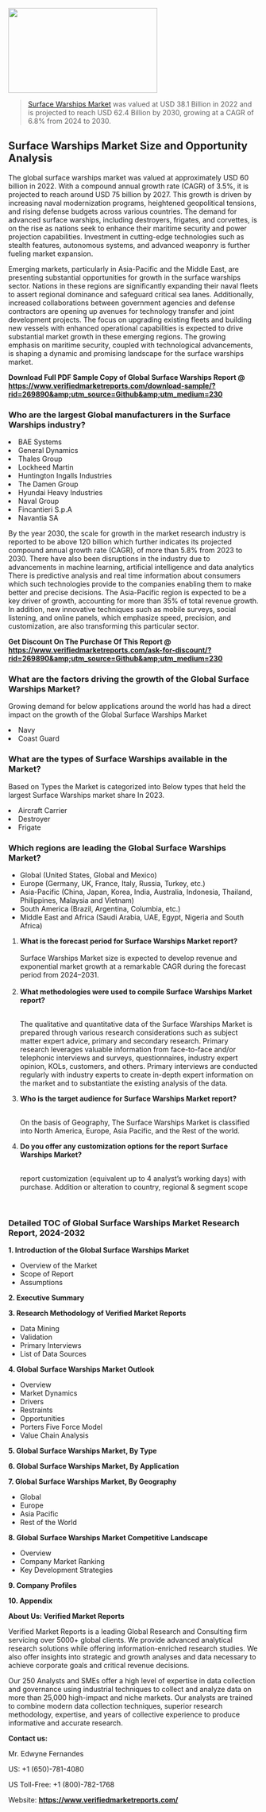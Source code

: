 <img src="https://ffe5etoiles.com/wp-content/uploads/2024/12/MST1-300x171.png" alt="" width="300" height="171" class="alignnone size-medium wp-image-20088" /><blockquote><p><p><a href="https://www.verifiedmarketreports.com/download-sample/?rid=269890&utm_source=Github&utm_medium=230" target="_blank">Surface Warships Market</a> was valued at USD 38.1 Billion in 2022 and is projected to reach USD 62.4 Billion by 2030, growing at a CAGR of 6.8% from 2024 to 2030.</p></blockquote><p><h2>Surface Warships Market Size and Opportunity Analysis</h2> <p>The global surface warships market was valued at approximately USD 60 billion in 2022. With a compound annual growth rate (CAGR) of 3.5%, it is projected to reach around USD 75 billion by 2027. This growth is driven by increasing naval modernization programs, heightened geopolitical tensions, and rising defense budgets across various countries. The demand for advanced surface warships, including destroyers, frigates, and corvettes, is on the rise as nations seek to enhance their maritime security and power projection capabilities. Investment in cutting-edge technologies such as stealth features, autonomous systems, and advanced weaponry is further fueling market expansion.</p> <p>Emerging markets, particularly in Asia-Pacific and the Middle East, are presenting substantial opportunities for growth in the surface warships sector. Nations in these regions are significantly expanding their naval fleets to assert regional dominance and safeguard critical sea lanes. Additionally, increased collaborations between government agencies and defense contractors are opening up avenues for technology transfer and joint development projects. The focus on upgrading existing fleets and building new vessels with enhanced operational capabilities is expected to drive substantial market growth in these emerging regions. The growing emphasis on maritime security, coupled with technological advancements, is shaping a dynamic and promising landscape for the surface warships market.</p> </p><p class=""><strong>Download Full PDF Sample Copy of Global Surface Warships Report @ <a href="https://www.verifiedmarketreports.com/download-sample/?rid=269890&amp;utm_source=Github&amp;utm_medium=230" target="_blank">https://www.verifiedmarketreports.com/download-sample/?rid=269890&amp;utm_source=Github&amp;utm_medium=230</a></strong></p><h3 id="" class="">Who are the largest Global manufacturers in the Surface Warships industry?</h3><p><li>BAE Systems</li><li> General Dynamics</li><li> Thales Group</li><li> Lockheed Martin</li><li> Huntington Ingalls Industries</li><li> The Damen Group</li><li> Hyundai Heavy Industries</li><li> Naval Group</li><li> Fincantieri S.p.A</li><li> Navantia SA</li></p><div class=""><div class="" dir="" data-message-author-role="" data-message-id="" data-message-model-slug=""><div class=""><div class=""><div class=""><div class="" dir="" data-message-author-role="" data-message-id="" data-message-model-slug=""><div class=""><div class=""><p>By the year 2030, the scale for growth in the market research industry is reported to be above 120 billion which further indicates its projected compound annual growth rate (CAGR), of more than 5.8% from 2023 to 2030. There have also been disruptions in the industry due to advancements in machine learning, artificial intelligence and data analytics There is predictive analysis and real time information about consumers which such technologies provide to the companies enabling them to make better and precise decisions. The Asia-Pacific region is expected to be a key driver of growth, accounting for more than 35% of total revenue growth. In addition, new innovative techniques such as mobile surveys, social listening, and online panels, which emphasize speed, precision, and customization, are also transforming this particular sector.</p><p><strong>Get Discount On The Purchase Of This Report @&nbsp; <a href="https://www.verifiedmarketreports.com/ask-for-discount/?rid=269890&amp;utm_source=Github&amp;utm_medium=230" target="_blank">https://www.verifiedmarketreports.com/ask-for-discount/?rid=269890&amp;utm_source=Github&amp;utm_medium=230</a></strong></p></div></div></div></div></div></div></div></div><h3 id="" class="">What are the factors driving the growth of the Global Surface Warships Market?</h3><p id="" class="">Growing demand for below applications around the world has had a direct impact on the growth of the Global Surface Warships Market</p><p id="" class=""><li>Navy</li><li> Coast Guard</li></p><h3 id="" class="">What are the types of Surface Warships available in the Market?</h3><p id="" class="">Based on Types the Market is categorized into Below types that held the largest Surface Warships market share In 2023.</p><p id="" class=""><li>Aircraft Carrier</li><li> Destroyer</li><li> Frigate</li></p><h3 id="" class="">Which regions are leading the Global Surface Warships Market?</h3><ul><li>Global (United States, Global and Mexico)</li><li>Europe (Germany, UK, France, Italy, Russia, Turkey, etc.)</li><li>Asia-Pacific (China, Japan, Korea, India, Australia, Indonesia, Thailand, Philippines, Malaysia and Vietnam)</li><li>South America (Brazil, Argentina, Columbia, etc.)</li><li>Middle East and Africa (Saudi Arabia, UAE, Egypt, Nigeria and South Africa)</li></ul><p><ol><li><strong>What is the forecast period for Surface Warships Market report?<br /></strong><br /><span data-sheets-root="1" data-sheets-value="{&quot;1&quot;:2,&quot;2&quot;:&quot;XXXX size is expected to develop revenue and exponential market growth at a remarkable CAGR during the forecast period from 2024&ndash;2030.&quot;}" data-sheets-userformat="{&quot;2&quot;:12674,&quot;4&quot;:{&quot;1&quot;:2,&quot;2&quot;:16776960},&quot;10&quot;:2,&quot;11&quot;:0,&quot;15&quot;:&quot;Arial&quot;,&quot;16&quot;:12}">Surface Warships Market size is expected to develop revenue and exponential market growth at a remarkable CAGR during the forecast period from 2024&ndash;2031.</span><br /><br /></li><li><strong>What methodologies were used to compile Surface Warships Market report?<br /><br /></strong><p>The qualitative and quantitative data of the&nbsp;Surface Warships Market is prepared through various research considerations such as subject matter expert advice, primary and secondary research. Primary research leverages valuable information from face-to-face and/or telephonic interviews and surveys, questionnaires, industry expert opinion, KOLs, customers, and others. Primary interviews are conducted regularly with industry experts to create in-depth expert information on the market and to substantiate the existing analysis of the data.&nbsp;</p></li><li><strong>Who is the target audience for Surface Warships Market report?<br /><br /></strong><p>On the basis of Geography, The&nbsp;Surface Warships Market is classified into North America, Europe, Asia Pacific, and the Rest of the world.</p></li><li><strong>Do you offer any customization options for the report Surface Warships Market?<br /><br /></strong><p>report customization (equivalent up to 4 analyst&rsquo;s working days) with purchase. Addition or alteration to country, regional &amp; segment scope</p><p>&nbsp;</p></li></ol></p><h3 id="" class="">Detailed TOC of Global Surface Warships Market Research Report, 2024-2032</h3><p id="" class=""><strong>1. Introduction of the Global Surface Warships Market</strong></p><ul><li>Overview of the Market</li><li>Scope of Report</li><li>Assumptions</li></ul><p id="" class=""><strong>2. Executive Summary</strong></p><p id="" class=""><strong>3. Research Methodology of&nbsp;Verified Market Reports</strong></p><ul><li>Data Mining</li><li>Validation</li><li>Primary Interviews</li><li>List of Data Sources</li></ul><p id="" class=""><strong>4. Global Surface Warships Market Outlook</strong></p><ul><li>Overview</li><li>Market Dynamics</li><li>Drivers</li><li>Restraints</li><li>Opportunities</li><li>Porters Five Force Model</li><li>Value Chain Analysis</li></ul><p id="" class=""><strong>5. Global Surface Warships Market, By&nbsp;Type</strong></p><p id="" class=""><strong>6. Global Surface Warships Market, By Application</strong></p><p id="" class=""><strong>7. Global Surface Warships Market, By Geography</strong></p><ul><li>Global</li><li>Europe</li><li>Asia Pacific</li><li>Rest of the World</li></ul><p id="" class=""><strong>8. Global Surface Warships Market Competitive Landscape</strong></p><ul><li>Overview</li><li>Company Market Ranking</li><li>Key Development Strategies</li></ul><p id="" class=""><strong>9. Company Profiles</strong></p><p id="" class=""><strong>10. Appendix</strong></p><p id="" class=""><strong>About Us: Verified Market Reports</strong></p><p id="" class="">Verified Market Reports is a leading Global Research and Consulting firm servicing over 5000+ global clients. We provide advanced analytical research solutions while offering information-enriched research studies. We also offer insights into strategic and growth analyses and data necessary to achieve corporate goals and critical revenue decisions.</p><p id="" class="">Our 250 Analysts and SMEs offer a high level of expertise in data collection and governance using industrial techniques to collect and analyze data on more than 25,000 high-impact and niche markets. Our analysts are trained to combine modern data collection techniques, superior research methodology, expertise, and years of collective experience to produce informative and accurate research.</p><p id="" class=""><strong>Contact us:</strong></p><p id="" class="">Mr. Edwyne Fernandes</p><p id="" class="">US: +1 (650)-781-4080</p><p id="" class="">US Toll-Free: +1 (800)-782-1768</p><p id="" class="">Website: <a target="" data-test-app-aware-link=""><strong>https://www.verifiedmarketreports.com/</strong></a></p>
